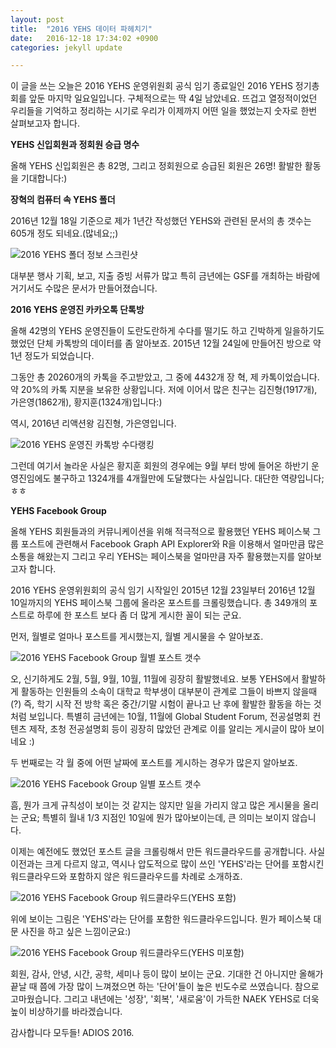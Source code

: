 ```yaml
---
layout: post
title:  "2016 YEHS 데이터 파헤치기"
date:   2016-12-18 17:34:02 +0900
categories: jekyll update

---
```


이 글을 쓰는 오늘은 2016 YEHS 운영위원회 공식 임기 종료일인 2016 YEHS 정기총회를 앞둔 마지막 일요일입니다. 
구체적으로는 딱 4일 남았네요.
뜨겁고 열정적이었던 우리들을 기억하고 정리하는 시기로 우리가 이제까지 어떤 일을 했었는지 숫자로 한번 살펴보고자 합니다.

**YEHS 신입회원과 정회원 승급 명수**

올해 YEHS 신입회원은 총 82명, 그리고 정회원으로 승급된 회원은 26명!
활발한 활동을 기대합니다:)


**장혁의 컴퓨터 속 YEHS 폴더**

2016년 12월 18일 기준으로 제가 1년간 작성했던 YEHS와 관련된 문서의 총 갯수는 605개 정도 되네요.(많네요;;)

![2016 YEHS 폴더 정보 스크린샷]({{site.url}}/yehsdata/img/yehs_folder_screenshot.png)

대부분 행사 기획, 보고, 지출 증빙 서류가 많고 특히 금년에는 GSF를 개최하는 바람에 거기서도 수많은 문서가 만들어졌습니다.

**2016 YEHS 운영진 카카오톡 단톡방**

올해 42명의 YEHS 운영진들이 도란도란하게 수다를 떨기도 하고 긴박하게 일을하기도 했었던 단체 카톡방의 데이터를 좀 알아보죠.
2015년 12월 24일에 만들어진 방으로 약 1년 정도가 되었습니다.

그동안 총 20260개의 카톡을 주고받았고, 그 중에 4432개 장 혁, 제 카톡이었습니다. 약 20%의 카톡 지분을 보유한 상황입니다.
저에 이어서 많은 친구는 김진형(1917개), 가은영(1862개), 황지훈(1324개)입니다:)

역시, 2016년 리액션왕 김진형, 가은영입니다.

![2016 YEHS 운영진 카톡방 수다랭킹]({{site.url}}/yehsdata/img/yehs_kakaotalk_suda.png)

그런데 여기서 놀라운 사실은 황지훈 회원의 경우에는 9월 부터 방에 들어온 하반기 운영진임에도 불구하고 1324개를 4개월만에 도달했다는 사실입니다.
대단한 역량입니다; ㅎㅎ


**YEHS Facebook Group**

 올해 YEHS 회원들과의 커뮤니케이션을 위해 적극적으로 활용했던 YEHS 페이스북 그룹 포스트에 관련해서 Facebook Graph API Explorer와 R을 이용해서 얼마만큼 많은 소통을 해왔는지 그리고 우리 YEHS는 페이스북을 얼마만큼 자주 활용했는지를 알아보고자 합니다.

2016 YEHS 운영위원회의 공식 임기 시작일인 2015년 12월 23일부터 2016년 12월 10일까지의 YEHS 페이스북 그룹에 올라온 포스트를 크롤링했습니다.
총 349개의 포스트로 하루에 한 포스트 보다 좀 더 많게 게시한 꼴이 되는 군요.

먼저, 월별로 얼마나 포스트를 게시했는지, 월별 게시물을 수 알아보죠.

![2016 YEHS Facebook Group 월별 포스트 갯수]({{site.url}}/yehsdata/img/2016_yehs_facebook_group_monthly_post_count.png)

오, 신기하게도 2월, 5월, 9월, 10월, 11월에 굉장히 활발했네요. 
보통 YEHS에서 활발하게 활동하는 인원들의 소속이 대학교 학부생이 대부분이 관계로 그들이 바쁘지 않을때(?) 즉, 학기 시작 전 방학 혹은 중간/기말 시험이 끝나고 난 후에 활발한 활동을 하는 것처럼 보입니다. 특별히 금년에는 10월, 11월에 Global Student Forum, 전공설명회 컨텐츠 제작, 초청 전공설명회 등이 굉장히 많았던 관계로 이를 알리는 게시글이 많아 보이네요 :)

두 번째로는 각 월 중에 어떤 날짜에 포스트를 게시하는 경우가 많은지 알아보죠.

![2016 YEHS Facebook Group 일별 포스트 갯수]({{site.url}}/yehsdata/img/2016_yehs_facebook_group_daily_post_count.png)

흠, 뭔가 크게 규칙성이 보이는 것 같지는 않지만 일을 가리지 않고 많은 게시물을 올리는 군요;
특별히 월내 1/3 지점인 10일에 뭔가 많아보이는데, 큰 의미는 보이지 않습니다.

이제는 예전에도 했었던 포스트 글을 크롤링해서 만든 워드클라우드를 공개합니다.
사실 이전과는 크게 다르지 않고, 역시나 압도적으로 많이 쓰인 'YEHS'라는 단어를 포함시킨 워드클라우드와 포함하지 않은 워드클라우드를 차례로 소개하죠.

![2016 YEHS Facebook Group 워드클라우드(YEHS 포함)]({{site.url}}/yehsdata/img/2016_yehs_wordcloud.png)

위에 보이는 그림은 'YEHS'라는 단어를 포함한 워드클라우드입니다. 뭔가 페이스북 대문 사진을 하고 싶은 느낌이군요:)


![2016 YEHS Facebook Group 워드클라우드(YEHS 미포함)]({{site.url}}/yehsdata/img/2016_yehs_wordcloud_non_yehs.png)

회원, 감사, 안녕, 시간, 공학, 세미나 등이 많이 보이는 군요. 
기대한 건 아니지만 올해가 끝날 때 쯤에 가장 많이 느껴졌으면 하는 '단어'들이 높은 빈도수로 쓰였습니다.
참으로 고마웠습니다. 그리고 내년에는 '성장', '회복', '새로움'이 가득한 NAEK YEHS로 더욱 높이 비상하기를 바라겠습니다.


감사합니다 모두들! ADIOS 2016.